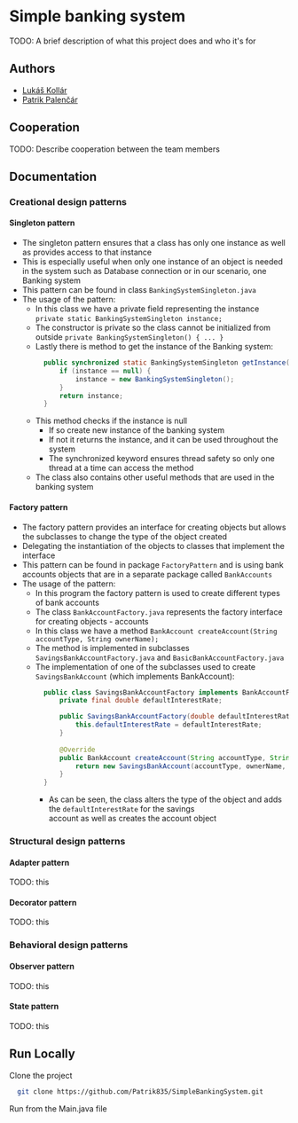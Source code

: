 # Simple banking system

TODO: A brief description of what this project does and who it's for

## Authors

- [Lukáš Kollár](https://www.github.com/Lukas117)
- [Patrik Palenčár](https://www.github.com/Patrik835)

## Cooperation

TODO: Describe cooperation between the team members

## Documentation

### Creational design patterns

#### Singleton pattern

- The singleton pattern ensures that a class has only one instance as well as provides access to that instance
- This is especially useful when only one instance of an object is needed in the system such as Database connection or
  in our scenario, one Banking system
- This pattern can be found in class `BankingSystemSingleton.java`
- The usage of the pattern:
    - In this class we have a private field representing the
      instance `private static BankingSystemSingleton instance;`
    - The constructor is private so the class cannot be initialized from
      outside `private BankingSystemSingleton() { ... }`
    - Lastly there is method to get the instance of the Banking system:
      ``` java
        public synchronized static BankingSystemSingleton getInstance() {
            if (instance == null) {
                instance = new BankingSystemSingleton();
            }
            return instance;
        }
        ```
    - This method checks if the instance is null
        - If so create new instance of the banking system
        - If not it returns the instance, and it can be used throughout the system
        - The synchronized keyword ensures thread safety so only one thread at a time can access the method
    - The class also contains other useful methods that are used in the banking system

#### Factory pattern

- The factory pattern provides an interface for creating objects but allows the subclasses to change the type of the
  object created
- Delegating the instantiation of the objects to classes that implement the interface
- This pattern can be found in package `FactoryPattern` and is using bank accounts objects that are in a separate
  package called `BankAccounts`
- The usage of the pattern:
    - In this program the factory pattern is used to create different types of bank accounts
    - The class `BankAccountFactory.java` represents the factory interface for creating objects - accounts
    - In this class we have a method `BankAccount createAccount(String accountType, String ownerName);`
    - The method is implemented in subclasses `SavingsBankAccountFactory.java`
      and `BasicBankAccountFactory.java`
    - The implementation of one of the subclasses used to create `SavingsBankAccount` (which implements BankAccount):
      ```java
        public class SavingsBankAccountFactory implements BankAccountFactory {
            private final double defaultInterestRate;
  
            public SavingsBankAccountFactory(double defaultInterestRate) {
                this.defaultInterestRate = defaultInterestRate;
            }
              
            @Override
            public BankAccount createAccount(String accountType, String ownerName) {
                return new SavingsBankAccount(accountType, ownerName, defaultInterestRate);
            }
        }
      ```
      - As can be seen, the class alters the type of the object and adds the `defaultInterestRate` for the savings  
        account as well as creates the account object

### Structural design patterns

#### Adapter pattern

TODO: this

#### Decorator pattern

TODO: this

### Behavioral design patterns

#### Observer pattern

TODO: this

#### State pattern

TODO: this

## Run Locally

Clone the project

```bash
  git clone https://github.com/Patrik835/SimpleBankingSystem.git
```

Run from the Main.java file
